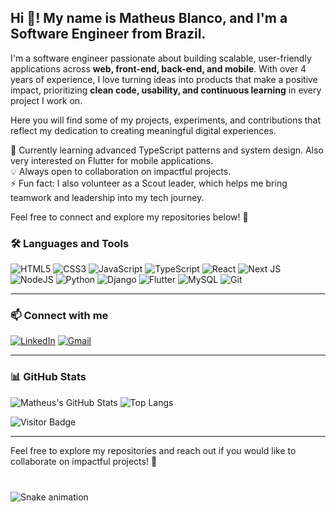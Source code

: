 <h2 align="left">Hi 👋! My name is Matheus Blanco, and I'm a Software Engineer from Brazil.</h2>

I'm a software engineer passionate about building scalable, user-friendly applications across **web, front-end, back-end, and mobile**. With over 4 years of experience, I love turning ideas into products that make a positive impact, prioritizing **clean code, usability, and continuous learning** in every project I work on.

Here you will find some of my projects, experiments, and contributions that reflect my dedication to creating meaningful digital experiences.

🌱 Currently learning advanced TypeScript patterns and system design. Also very interested on Flutter for mobile applications.  
💡 Always open to collaboration on impactful projects.  
⚡ Fun fact: I also volunteer as a Scout leader, which helps me bring teamwork and leadership into my tech journey.

Feel free to connect and explore my repositories below! 🚀


### 🛠️ Languages and Tools

![HTML5](https://img.shields.io/badge/html5-%23E34F26.svg?style=for-the-badge&logo=html5&logoColor=white)
![CSS3](https://img.shields.io/badge/css3-%231572B6.svg?style=for-the-badge&logo=css3&logoColor=white)
![JavaScript](https://img.shields.io/badge/javascript-%23323330.svg?style=for-the-badge&logo=javascript&logoColor=%23F7DF1E)
![TypeScript](https://img.shields.io/badge/typescript-%23007ACC.svg?style=for-the-badge&logo=typescript&logoColor=white)
![React](https://img.shields.io/badge/react-%2320232a.svg?style=for-the-badge&logo=react&logoColor=%2361DAFB)
![Next JS](https://img.shields.io/badge/Next-black?style=for-the-badge&logo=next.js&logoColor=white)
![NodeJS](https://img.shields.io/badge/node.js-%2343853D.svg?style=for-the-badge&logo=node.js&logoColor=white)
![Python](https://img.shields.io/badge/python-%2314354C.svg?style=for-the-badge&logo=python&logoColor=white)
![Django](https://img.shields.io/badge/django-%23092E20.svg?style=for-the-badge&logo=django&logoColor=white)
![Flutter](https://img.shields.io/badge/Flutter-%2302569B.svg?style=for-the-badge&logo=flutter&logoColor=white)
![MySQL](https://img.shields.io/badge/mysql-%2300f.svg?style=for-the-badge&logo=mysql&logoColor=white)
![Git](https://img.shields.io/badge/git-%23F05033.svg?style=for-the-badge&logo=git&logoColor=white)

---

### 📫 Connect with me

[![LinkedIn](https://img.shields.io/badge/LinkedIn-blue?style=for-the-badge&logo=linkedin&logoColor=white)](https://www.linkedin.com/in/matheus-blanco/)
[![Gmail](https://img.shields.io/badge/Gmail-D14836?style=for-the-badge&logo=gmail&logoColor=white)](mailto:msallesblanco@gmail.com)

---

### 📊 GitHub Stats

![Matheus's GitHub Stats](https://github-readme-stats.vercel.app/api?username=MatheusBlanco&show_icons=true&theme=radical)
![Top Langs](https://github-readme-stats.vercel.app/api/top-langs/?username=MatheusBlanco&layout=compact&theme=radical)

![Visitor Badge](https://visitor-badge.laobi.icu/badge?page_id=MatheusBlanco)

---

Feel free to explore my repositories and reach out if you would like to collaborate on impactful projects! 🚀
###

<br clear="both">

<img src="https://raw.githubusercontent.com/maurodesouza/maurodesouza/output/snake.svg" alt="Snake animation" />

###
